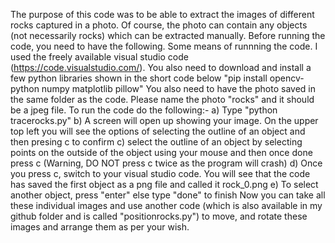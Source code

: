 The purpose of this code was to be able to extract the images of different rocks captured in a photo. Of course, the photo can contain any objects (not necessarily rocks) which can be extracted manually.
Before running the code, you need to have the following. Some means of runnning the code. I used the freely available visual studio code (https://code.visualstudio.com/). You also need to download and install a few python libraries shown in the short code below
"pip install opencv-python numpy matplotlib pillow"
You also need to have the photo saved in the same folder as the code. Please name the photo "rocks" and it should be a jpeg file.
To run the code do the following:-
a) Type "python tracerocks.py"
b) A screen will open up showing your image. On the upper top left you will see the options of selecting the outline of an object and then presing c to confirm
c) select the outline of an object by selecting points on the outside of the object using your mouse and then once done press c (Warning, DO NOT press c twice as the program will crash)
d) Once you press c, switch to your visual studio code. You will see that the code has saved the first object as a png file and called it rock_0.png
e) To select another object, press "enter" else type "done" to finish
Now you can take all these individual images and use another code (which is also available in my github folder and is called "positionrocks.py") to move, and rotate these images and arrange them as per your wish.
